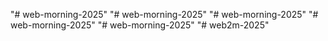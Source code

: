 "# web-morning-2025" 
"# web-morning-2025" 
"# web-morning-2025" 
"# web-morning-2025" 
"# web-morning-2025" 
"# web2m-2025" 
